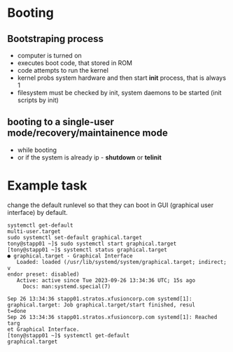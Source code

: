 # Booting
## Bootstraping process
  * computer is turned on
  * executes boot code, that stored in ROM
  * code attempts to run the kernel
  * kernel probs system hardware and then start **init** process, that is always 1
  * filesystem must be checked by init, system daemons to be started (init scripts by init)

## booting to a single-user mode/recovery/maintainence mode
* while booting
* or if the system is already ip - **shutdown** or **telinit**

# Example task
change the default runlevel so that they can boot in GUI (graphical user interface) by default. 
```
systemctl get-default
multi-user.target
sudo systemctl set-default graphical.target
tony@stapp01 ~]$ sudo systemctl start graphical.target
[tony@stapp01 ~]$ systemctl status graphical.target
● graphical.target - Graphical Interface
   Loaded: loaded (/usr/lib/systemd/system/graphical.target; indirect; v
endor preset: disabled)
   Active: active since Tue 2023-09-26 13:34:36 UTC; 15s ago
     Docs: man:systemd.special(7)

Sep 26 13:34:36 stapp01.stratos.xfusioncorp.com systemd[1]: 
graphical.target: Job graphical.target/start finished, resul
t=done
Sep 26 13:34:36 stapp01.stratos.xfusioncorp.com systemd[1]: Reached targ
et Graphical Interface.
[tony@stapp01 ~]$ systemctl get-default
graphical.target
